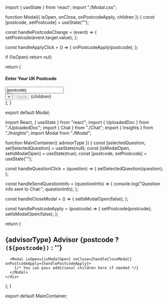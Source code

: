 import { useState } from 'react';
import "./Modal.css";

function Modal({ isOpen, onClose, onPostcodeApply, children }) {
  const [postcode, setPostcode] = useState("");

  const handlePostcodeChange = (event) => {
    setPostcode(event.target.value);
  };

  const handleApplyClick = () => {
    onPostcodeApply(postcode);
  };

  if (!isOpen) return null;

  return (
    <div className="modal-overlay">
      <div className="modal-content">
        <div className="postcode-section">
          <h4>Enter Your UK Postcode</h4>
          <input
            type="text"
            value={postcode}
            onChange={handlePostcodeChange}
            placeholder="Enter postcode"
            className="postcode-input"
          />
        </div>
        <button className="modal-close" onClick={onClose}>
          &times;
        </button>
        <button className="apply-button" onClick={handleApplyClick} disabled={!postcode}>
          Apply
        </button>
        {children}
      </div>
    </div>
  );
}

export default Modal;








import React, { useState } from "react";
import { UploadedDoc } from "./UploadedDoc";
import { Chat } from "./Chat";
import { Insights } from "./Insights";
import Modal from "./Modal";

function MainContainer({ advisorType }) {
  const [selectedQuestion, setSelectedQuestion] = useState(null);
  const [isModalOpen, setIsModalOpen] = useState(true);
  const [postcode, setPostcode] = useState("");

  const handleQuestionClick = (question) => {
    setSelectedQuestion(question);
  };

  const handleSendQuestionInfo = (questionInfo) => {
    console.log("Question info sent to Chat:", questionInfo);
  };

  const handleCloseModal = () => {
    setIsModalOpen(false);
  };

  const handlePostcodeApply = (postcode) => {
    setPostcode(postcode);
    setIsModalOpen(false);
  };

  return (
    <div className="main-container">
      <h2 className="advisor-heading">
        {advisorType} Advisor {postcode ? `(${postcode})` : ''}
      </h2>
      <UploadedDoc />
      <Chat onQuestionClick={handleQuestionClick} />
      <Insights selectedQuestion={selectedQuestion} onSendQuestionInfo={handleSendQuestionInfo} />
      
      <Modal isOpen={isModalOpen} onClose={handleCloseModal} onPostcodeApply={handlePostcodeApply}>
        {/* You can pass additional children here if needed */}
      </Modal>
    </div>
  );
}

export default MainContainer;
